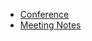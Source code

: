* [Conference](https://kccnceu2022.sched.com/event/10C9J/tag-observability-project-meeting)
* [Meeting Notes](https://docs.google.com/document/d/11LC3wJcVk00l8w5P3oLQ-m3Y37iom6INAMEu2ZAGIIE/edit)
